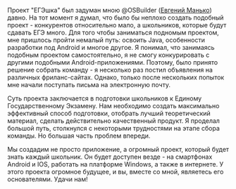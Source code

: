 Проект "ЕГЭшка" был задуман мною @OSBuilder (<a href="https://vk.com/evgenymanko">Евгений Манько</a>) давно. На тот момент я думал, что было бы неплохо создать подобный проект - конкурентов относительно мало, а школьников, которые будут сдавать ЕГЭ много. Для того чтобы заниматься подномым проектом, мне пришлось пройти немалый путь: освоить Java, особенности разработки под Android и многое другое. Я понимал, что занимаясь подобным проектом самостоятельно, я не смогу конкурировать с другими подобными Android-приложениями. Поэтому, было принято решение собрать команду - я несколько раз постил объявления на различных фриланс-сайтах. Однако, только после нескольких попыток мне начали поступать письма на электронную почту.

Суть проекта заключается в подготовки школьников к Единому Государственному Экзамену. Нам необходимо создать максимально эффективный способ подготовки, отобрать лучший теоретический материал, сделать действительно качественный продукт. Я проделал большой путь, столкнулся с некоторыми трудностями на этапе сбора команды. Но большая часть проблем впереди.

Мы создадим не просто приложение, а огромный проект, который будет знать каждый школьник. Он будет доступен везде - на смартфонах Android и IOS, работать на платформе Windows, а также в интернете. У этого проекта огромное будущее, и вы, вместе со мной, являетесь его основателями. Удачи нам!
